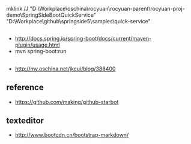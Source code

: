 mklink /J "D:\Workplace\oschina\rocyuan\rocyuan-parent\rocyuan-proj-demo\SpringSideBootQuickService"
 "D:\Workplace\github\springside5\samples\quick-service"


##
* http://docs.spring.io/spring-boot/docs/current/maven-plugin/usage.html
* mvn spring-boot:run


##
* http://my.oschina.net/jkcui/blog/388400


## reference
* https://github.com/making/github-starbot

## texteditor
* http://www.bootcdn.cn/bootstrap-markdown/

